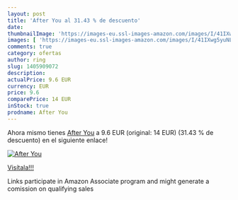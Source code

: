 ```yaml
---
layout: post
title: 'After You al 31.43 % de descuento'
date: 
thumbnailImage: 'https://images-eu.ssl-images-amazon.com/images/I/41IXwg5yuNL._SL200_.jpg'
images: [ 'https://images-eu.ssl-images-amazon.com/images/I/41IXwg5yuNL._SL200_.jpg' ]
comments: true
category: ofertas
author: ring
slug: 1405909072
description:
actualPrice: 9.6 EUR
currency: EUR
price: 9.6
comparePrice: 14 EUR
inStock: true
prodname: After You
---
```


Ahora mismo tienes [After You](https://www.amazon.es/dp/1405909072/?tag=tolees-21) a 9.6 EUR (original: 14 EUR) (31.43 %  de descuento) en el siguiente enlace!

[![After You](https://images-eu.ssl-images-amazon.com/images/I/41IXwg5yuNL._SL200_.jpg)](https://www.amazon.es/dp/1405909072/?tag=tolees-21)

[Visítala!!!](https://www.amazon.es/dp/1405909072/?tag=tolees-21)

Links participate in Amazon Associate program and might generate a comission on qualifying sales
